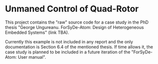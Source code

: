 Unmaned Control of Quad-Rotor
=============================

This project contains the "raw" source code for a case study in the PhD thesis "George Ungureanu. ForSyDe-Atom: Design of Heterogeneous Embedded Systems" (link TBA).

Currently this example is not included in any report and the only documentation is Section 6.4 of the mentioned thesis. If time allows it, the case study is planned to be included in a future iteration of the "ForSyDe-Atom: User manual".